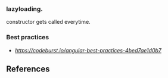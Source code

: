 
### lazyloading.

constructor gets called everytime.

### Best practices
* _https://codeburst.io/angular-best-practices-4bed7ae1d0b7_

## References
